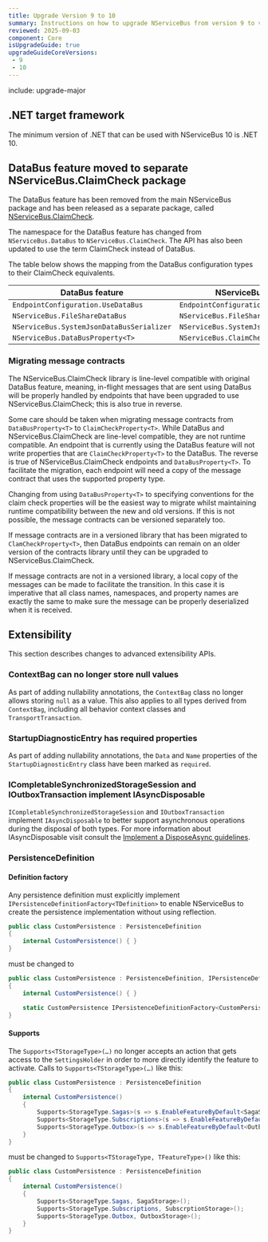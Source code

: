 ```yaml
---
title: Upgrade Version 9 to 10
summary: Instructions on how to upgrade NServiceBus from version 9 to version 10.
reviewed: 2025-09-03
component: Core
isUpgradeGuide: true
upgradeGuideCoreVersions:
 - 9
 - 10
---
```


include: upgrade-major

## .NET target framework

The minimum version of .NET that can be used with NServiceBus 10 is .NET 10.

## DataBus feature moved to separate NServiceBus.ClaimCheck package

The DataBus feature has been removed from the main NServiceBus package and has been released as a separate package, called [NServiceBus.ClaimCheck](https://www.nuget.org/packages/NServiceBus.ClaimCheck/).

The namespace for the DataBus feature has changed from `NServiceBus.DataBus` to `NServiceBus.ClaimCheck`. The API has also been updated to use the term ClaimCheck instead of DataBus.

The table below shows the mapping from the DataBus configuration types to their ClaimCheck equivalents.

| DataBus feature | NServiceBus.ClaimCheck |
| --- | --- |
| `EndpointConfiguration.UseDataBus` | `EndpointConfiguration.UseClaimCheck` |
| `NServiceBus.FileShareDataBus` | `NServiceBus.FileShareClaimCheck` |
| `NServiceBus.SystemJsonDataBusSerializer` | `NServiceBus.SystemJsonClaimCheckSerializer` |
| `NServiceBus.DataBusProperty<T>` | `NServiceBus.ClaimCheckProperty<T>` |

### Migrating message contracts

The NServiceBus.ClaimCheck library is line-level compatible with original DataBus feature, meaning, in-flight messages that are sent using DataBus will be properly handled by endpoints that have been upgraded to use NServiceBus.ClaimCheck; this is also true in reverse.

Some care should be taken when migrating message contracts from `DataBusProperty<T>` to `ClaimCheckProperty<T>`. While DataBus and NServiceBus.ClaimCheck are line-level compatible, they are not runtime compatible. An endpoint that is currently using the DataBus feature will not write properties that are `ClaimCheckProperty<T>` to the DataBus. The reverse is true of NServiceBus.ClaimCheck endpoints and `DataBusProperty<T>`.  To facilitate the migration, each endpoint will need a copy of the message contract that uses the supported property type.

Changing from using `DataBusProperty<T>` to specifying conventions for the claim check properties will be the easiest way to migrate whilst maintaining runtime compatibility between the new and old versions. If this is not possible, the message contracts can be versioned separately too.

If message contracts are in a versioned library that has been migrated to `ClamCheckProperty<T>`, then DataBus endpoints can remain on an older version of the contracts library until they can be upgraded to NServiceBus.ClaimCheck.

If message contracts are not in a versioned library, a local copy of the messages can be made to facilitate the transition. In this case it is imperative that all class names, namespaces, and property names are exactly the same to make sure the message can be properly deserialized when it is received.

## Extensibility

This section describes changes to advanced extensibility APIs.

### ContextBag can no longer store null values

As part of adding nullability annotations, the `ContextBag` class no longer allows storing `null` as a value. This also applies to all types derived from `ContextBag`, including all behavior context classes and `TransportTransaction`.

### StartupDiagnosticEntry has required properties

As part of adding nullability annotations, the `Data` and `Name` properties of the `StartupDiagnosticEntry` class have been marked as `required`.

### ICompletableSynchronizedStorageSession and IOutboxTransaction implement IAsyncDisposable

`ICompletableSynchronizedStorageSession` and `IOutboxTransaction` implement `IAsyncDisposable` to better support asynchronous operations during the disposal of both types. For more information about IAsyncDisposable visit consult the [Implement a DisposeAsync guidelines](https://learn.microsoft.com/en-us/dotnet/standard/garbage-collection/implementing-disposeasync).

### PersistenceDefinition

#### Definition factory

Any persistence definition must explicitly implement `IPersistenceDefinitionFactory<TDefinition>` to enable NServiceBus to create the persistence implementation without using reflection.

```csharp
public class CustomPersistence : PersistenceDefinition
{
    internal CustomPersistence() { }
}
````

must be changed to

```csharp
public class CustomPersistence : PersistenceDefinition, IPersistenceDefinitionFactory<CustomPersistence>
{
    internal CustomPersistence() { }

    static CustomPersistence IPersistenceDefinitionFactory<CustomPersistence>.Create() => new();
}
```

#### Supports

The `Supports<TStorageType>(…)` no longer accepts an action that gets access to the `SettingsHolder` in order to more directly identify the feature to activate. Calls to  `Supports<TStorageType>(…)` like this:

```csharp
public class CustomPersistence : PersistenceDefinition
{
    internal CustomPersistence()
    { 
        Supports<StorageType.Sagas>(s => s.EnableFeatureByDefault<SagaStorage>());
        Supports<StorageType.Subscriptions>(s => s.EnableFeatureByDefault<SubscrptionStorage>());
        Supports<StorageType.Outbox>(s => s.EnableFeatureByDefault<OutboxStorage>());
    }
}
````

must be changed to `Supports<TStorageType, TFeatureType>()` like this:

```csharp
public class CustomPersistence : PersistenceDefinition
{
    internal CustomPersistence()
    { 
        Supports<StorageType.Sagas, SagaStorage>();
        Supports<StorageType.Subscriptions, SubscrptionStorage>();
        Supports<StorageType.Outbox, OutboxStorage>();
    }
}